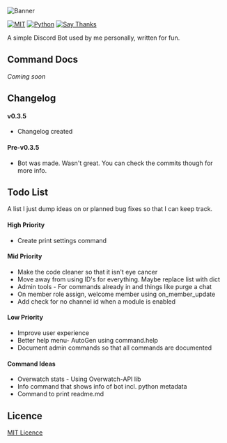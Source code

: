 ![Banner](http://i.imgur.com/SZIVXEg.png)

[![MIT](https://img.shields.io/github/license/mashape/apistatus.svg?style=flat-square)](https://opensource.org/licenses/MIT)
[![Python](https://img.shields.io/badge/Python-3.5%2B-blue.svg?style=flat-square)](https://github.com/RainbowDinoaur/roxbot/)
[![Say Thanks](https://img.shields.io/badge/say-thanks-ff69b4.svg?style=flat-square)](https://saythanks.io/to/RainbowDinoaur)

A simple Discord Bot used by me personally, written for fun.

## Command Docs
*Coming soon*

## Changelog

#### v0.3.5
- Changelog created

#### Pre-v0.3.5
- Bot was made. Wasn't great. You can check the commits though for more info.


## Todo List
A list I just dump ideas on or planned bug fixes so that I can keep track.

#### High Priority
- Create print settings command

#### Mid Priority
- Make the code cleaner so that it isn't eye cancer
- Move away from using ID's for everything. Maybe replace list with dict
- Admin tools - For commands already in and things like purge a chat
- On member role assign, welcome member using on_member_update
- Add check for no channel id when a module is enabled

#### Low Priority
- Improve user experience
- Better help menu- AutoGen using command.help
- Document admin commands so that all commands are documented

#### Command Ideas
- Overwatch stats - Using Overwatch-API lib
- Info command that shows info of bot incl. python metadata
- Command to print readme.md

## Licence
[MIT Licence](https://github.com/RainbowDinoaur/roxbot/blob/master/LICENSE.md)